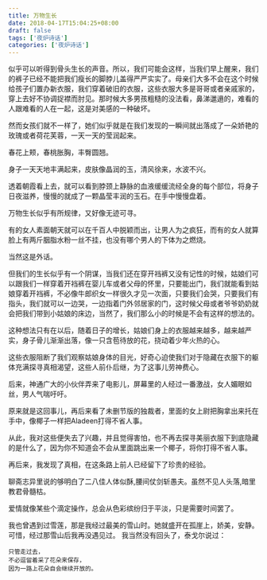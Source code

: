 ```yaml
---
title: 万物生长
date: 2018-04-17T15:04:25+08:00 
draft: false
tags: ['夜炉诗话']
categories: ['夜炉诗话']
---
```


似乎可以听得到骨头生长的声音。所以，我们可能会这样，当我们早上醒来，我们的裤子已经不能把我们瘦长的脚脖儿盖得严严实实了。母亲们大多不会在这个时候给孩子们置办新衣服，我们穿着破旧的衣服，这些衣服大多是哥哥或者亲戚家的，穿上去好不协调捉襟而肘见。那时候大多男孩粗糙的没法看，鼻涕邋遢的，难看的人跟难看的人在一起，这是对美感的一种破坏。
<!-- more -->
然而女孩们就不一样了，她们似乎就是在我们发现的一瞬间就出落成了一朵娇艳的玫瑰或者荷花芙蓉，一天一天的莹润起来。

春花上颊，春桃胀胸，丰臀圆翘。

身子一天天地丰满起来，皮肤像晶润的玉，清风徐来，水波不兴。

透着朝霞看上去，就可以看到脖颈上静脉的血液缓缓流经全身的每个部位，将身子日夜滋养，慢慢的就成了一颗晶莹丰润的玉石。在手中慢慢盘着。 

万物生长似乎有所规律，又好像无迹可寻。

有的女人素面朝天就可以在千百人中脱颖而出，让男人为之疯狂，而有的女人就算脸上有两斤胭脂水粉一丝不挂，也没有哪个男人的下体为之燃烧。

当然这是外话。

但我们的生长似乎有一个阴谋，当我们还在穿开裆裤又没有记性的时候，姑娘们可以跟我们一样穿着开裆裤在婴儿车或者父母的怀里，只要能出门，我们就能看到姑娘穿着开裆裤，不必像牛郎织女一样很久才见一次面，只要我们会哭，只要我们有指头，我们就可以一边哭，一边指着门外邻居家的门，这时候父母或者爷爷奶奶就会把我们带到小姑娘的床边，当然了，我们那么小的时候是不会有这样的想法的。

这种想法只有在以后，随着日子的增长，姑娘们身上的衣服越来越多，越来越严实，身子骨儿渐渐出落，像一只含苞待放的花，挠动着少年火热的心。

这些衣服阻断了我们观察姑娘身体的目光，好奇心迫使我们对于隐藏在衣服下的躯体充满探寻真相渴望，这些人前仆后继，为了这事儿劳神费心。

后来，神通广大的小伙伴弄来了电影儿，屏幕里的人经过一番激战，女人媚眼如丝，男人气喘吁吁。

原来就是这回事儿，再后来看了未删节版的独裁者，里面的女上尉把胸拿出来托在手中，像椰子一样把Aladeen打得不省人事。

从此，我对这些便失去了兴趣，并且觉得害怕，也不再去探寻美丽衣服下到底隐藏的是什么了，因为你不知道会不会从里面跳出来一个椰子，将你打得不省人事。 

再后来，我发现了真相，在这条路上前人已经留下了珍贵的经验。

聊斋志异里说的够明白了二八佳人体似酥,腰间仗剑斩愚夫。虽然不见人头落,暗里教君骨髓枯。 

爱情就像某些个滴定操作，总会从色彩缤纷归于平淡，只是需要时间罢了。 

我也曾遇到过雪莲，那是我经过最美的雪山时。她就盛开在孤崖上，娇美，安静。可惜，经过那雪山后我再没遇见过。
我当然没有回头了，泰戈尔说过：  

    只管走过去，  
    不必逗留着采了花朵来保存，  
    因为一路上花朵自会继续开放的。  
